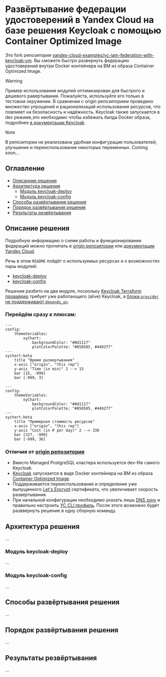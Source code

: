 
# Развёртывание федерации удостоверений в Yandex Cloud на базе решения Keycloak c помощью Container Optimized Image 

Это fork репозитория [yandex-cloud-examples/yc-iam-federation-with-keycloak-vm](https://github.com/yandex-cloud-examples/yc-iam-federation-with-keycloak-vm). Вы сможете быстро развернуть федерацию удостоверений внутри Docker контейнера на ВМ из образа Container Optimized Image. 

> [!WARNING]  
> Пример использования модулей оптимизирован для быстрого и дешевого равертывания. Пожалуйста, используйте его только в тестовом окружении. В сравнении с origin репозиторием проведено множество упрощений и рационализаций использования ресурсов, что повлияет на безопасность и надёжность. Keycloak также запускается в dev режиме,это необходимо чтобы избежать билда Docker образа, подробнее [в документации Keycloak](https://keycloak.org/server/containers#_trying_keycloak_in_development_mode).

> [!NOTE]  
> В репозитории не реализована удобная конфигурация пользователей, улучшение и переиспользование некоторых переменных. Coming soon...

## Оглавление
* [Описанние решения](#overview)
* [Архитектура решения](#arch)
    * [Модуль keycloak-deploy](#keycloak-deploy)
    * [Модуль keycloak-config](#keycloak-config)
* [Способы развёртывания решения](#deploy-ways)
* [Порядок развёртывания решения](#deploy)
* [Результаты резвёртывания](#results)


## Описание решения <a id="overview"/></a>
Подробную информацию о схеме работы и функционировании федераций можно прочитать в [origin репозитории](https://github.com/yandex-cloud-examples/yc-iam-federation-with-keycloak-vm?tab=readme-ov-file#overview) или [документации Yandex Cloud](https://yandex.cloud/ru/docs/organization/concepts/add-federation). 

Речь в этом `README` пойдёт о используемых ресурсах и о возможностях пары модулей: 
* [keycloak-deploy](#keycloak-deploy)
* [keycloak-config](#keycloak-config)

Решение разбито на два модуля, поскольку [Keycloak Terraform провайдер](https://github.com/keycloak/terraform-provider-keycloak) требует уже работающего (alive) Keycloak, а [блоки `provider` не поддерживают `depends_on`](https://discuss.hashicorp.com/t/depends-on-in-providers/42632).

### Перейдём сразу к плюсам:


```mermaid
---
config:
    themeVariables:
        xyChart:
            backgroundColor: "#0d1117"
            plotColorPalette: "#858585, #4492f7"
---
xychart-beta
    title "Время развертывания"
    x-axis ["origin", "this rep"]
    y-axis "Time (in min)" 2 --> 15
    bar [15, -999]
    bar [-999, 3]
```

```mermaid
---
config:
    themeVariables:
        xyChart:
            backgroundColor: "#0d1117"
            plotColorPalette: "#858585, #4492f7"
---
xychart-beta
    title "Примерная стоимость ресурсов"
    x-axis ["origin", "this rep"]
    y-axis "Cost (in ₽ per day)" 2 --> 330
    bar [327, -999]
    bar [-999, 36]
```

### Отличия от [origin репозитория](https://github.com/yandex-cloud-examples/yc-iam-federation-with-keycloak-vm?tab=readme-ov-file#overview)
* Вместо Managed PostgreSQL кластера используется dev-file самого Keycloak.
* [Keycloak](https://keycloak.org/server/containers) запускается в виде Docker контейнера на ВМ из образа [Container Optimized Image](https://yandex.cloud/ru/docs/cos/concepts/).
* Поддерживается переиспользование и определение уже выпущенного [Let's Encrypt](https://letsencrypt.org/) сертификата, что увеличивает скорость развертывания.
* При начальной конфигурации необходимо указать лишь [DNS зону](https://yandex.cloud/ru/docs/dns/concepts/dns-zone#public-zones) и правильно настроить [YC CLI профиль](https://yandex.cloud/ru/docs/cli/operations/authentication/user). После этого возможно будет разввернуть решение в одну сборную команду.

## Архитектура решения <a id="arch"/></a>
...

### Модуль keycloak-deploy <a id="keycloak-deploy"/></a>
...

### Модуль keycloak-config <a id="keycloak-config"/></a>
...

## Способы развёртывания решения <a id="deploy-ways"/></a>
...

## Порядок развёртывания решения <a id="deploy"/></a>
...

## Результаты резвёртывания <a id="results"/></a>
...